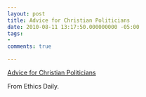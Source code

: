 ```yaml
---
layout: post
title: Advice for Christian Politicians
date: 2010-08-11 13:17:50.000000000 -05:00
tags:
- 
comments: true

---
```

<p><a href="http://www.ethicsdaily.com/news.php?viewStory=16508">Advice for Christian Politicians</a>
<div class="link_description">
<p>From Ethics Daily.</p>
</div>
